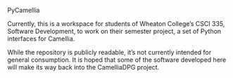 PyCamellia

Currently, this is a workspace for students of Wheaton College’s CSCI 335, Software Development, to work on their semester project, a set of Python interfaces for Camellia.

While the repository is publicly readable, it’s not currently intended for general consumption.  It is hoped that some of the software developed here will make its way back into the CamelliaDPG project.